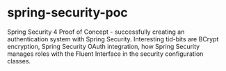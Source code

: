 # spring-security-poc

Spring Security 4 Proof of Concept - successfully creating an authentication system with Spring Security. Interesting tid-bits are BCrypt
encryption, Spring Security OAuth integration, how Spring Security manages roles with the Fluent Interface in the security configuration classes.
